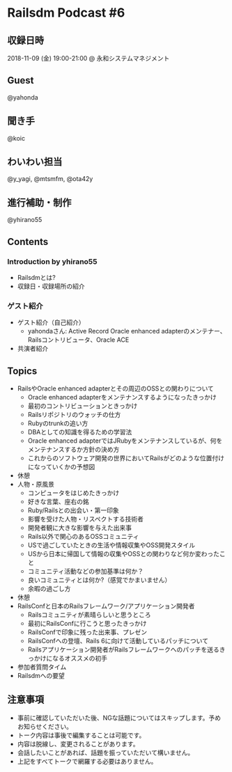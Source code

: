 # Railsdm Podcast \#6

## 収録日時

2018-11-09 (金) 19:00-21:00 @ 永和システムマネジメント

## Guest

@yahonda

## 聞き手

@koic

## わいわい担当

@y_yagi, @mtsmfm, @ota42y

## 進行補助・制作

@yhirano55

## Contents

### Introduction by yhirano55

* Railsdmとは?
* 収録日・収録場所の紹介

### ゲスト紹介

* ゲスト紹介（自己紹介）
    * yahondaさん: Active Record Oracle enhanced adapterのメンテナー、Railsコントリビュータ、Oracle ACE
* 共演者紹介

## Topics

* RailsやOracle enhanced adapterとその周辺のOSSとの関わりについて
    * Oracle enhanced adapterをメンテナンスするようになったきっかけ
    * 最初のコントリビューションときっかけ
    * Railsリポジトリのウォッチの仕方
    * Rubyのtrunkの追い方
    * DBAとしての知識を得るための学習法
    * Oracle enhanced adapterではJRubyをメンテナンスしているが、何をメンテナンスするか方針の決め方
    * これからのソフトウェア開発の世界においてRailsがどのような位置付けになっていくかの予想図
* 休憩
* 人物・原風景
    * コンピュータをはじめたきっかけ
    * 好きな言葉、座右の銘
    * Ruby/Railsとの出会い・第一印象
    * 影響を受けた人物・リスペクトする技術者
    * 開発者観に大きな影響を与えた出来事
    * Rails以外で関心のあるOSSコミュニティ
    * USで過ごしていたときの生活や情報収集やOSS開発スタイル
    * USから日本に帰国して情報の収集やOSSとの関わりなど何か変わったこと
    * コミュニティ活動などの参加基準は何か？
    * 良いコミュニティとは何か?（感覚でかまいません）
    * 余暇の過ごし方
* 休憩
* RailsConfと日本のRailsフレームワーク/アプリケーション開発者
    * Railsコミュニティが素晴らしいと思うところ
    * 最初にRailsConfに行こうと思ったきっかけ
    * RailsConfで印象に残った出来事、プレゼン
    * RailsConfへの登壇、Rails 6に向けて活動しているパッチについて
    * Railsアプリケーション開発者がRailsフレームワークへのパッチを送るきっかけになるオススメの初手
* 参加者質問タイム
* Railsdmへの要望

## 注意事項

* 事前に確認していただいた後、NGな話題についてはスキップします。予めお知らせください。
* トーク内容は事後で編集することは可能です。
* 内容は脱線し、変更されることがあります。
* 会話したいことがあれば、話題を振っていただいて構いません。
* 上記をすべてトークで網羅する必要はありません。

